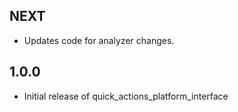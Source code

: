 ## NEXT

* Updates code for analyzer changes.

## 1.0.0

* Initial release of quick_actions_platform_interface
